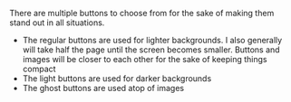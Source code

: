 There are multiple buttons to choose from for the sake of making them stand out in all situations.

- The regular buttons are used for lighter backgrounds. I also generally will take half the page until the screen becomes smaller. Buttons and images will be closer to each other for the sake of keeping things compact
- The light buttons are used for darker backgrounds
- The ghost buttons are used atop of images
